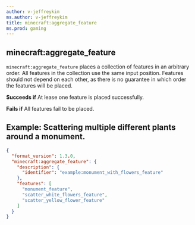 ```yaml
---
author: v-jeffreykim
ms.author: v-jeffreykim
title: minecraft:aggregate_feature
ms.prod: gaming
---
```


## minecraft:aggregate_feature

`minecraft:aggregate_feature` places a collection of features in an arbitrary order. All features in the collection use the same input position. Features should not depend on each other, as there is no guarantee in which order the features will be placed.

**Succeeds if**
At lease one feature is placed successfully.

**Fails if**
All features fail to be placed.

## Example: Scattering multiple different plants around a monument.

```json
{
  "format_version": 1.3.0,
  "minecraft:aggregate_feature": {
    "description": {
      "identifier": "example:monument_with_flowers_feature"
    },
    "features": [
      "monument_feature",
      "scatter_white_flowers_feature",
      "scatter_yellow_flower_feature"
    ]
  }
}
```
